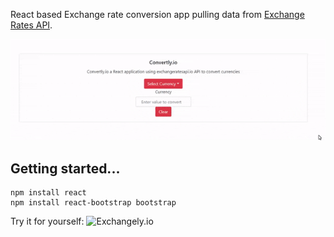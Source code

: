 React based Exchange rate conversion app pulling data from [Exchange Rates API](https://exchangeratesapi.io/).


![Exchangely.io](convert-currency.gif)
## Getting started... 

```
npm install react
npm install react-bootstrap bootstrap
```

Try it for yourself: ![Exchangely.io](https://markmcmoran.github.io/exchangely.io/)
